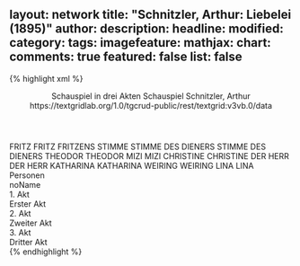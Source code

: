 layout: network
title: "Schnitzler, Arthur: Liebelei (1895)"
author:
description:
headline:
modified:
category:
tags:
imagefeature:
mathjax:
chart:
comments: true
featured: false
list: false
---
{% highlight xml %}
<?xml-model href="https://raw.githubusercontent.com/DLiNa/project/master/rules/lina.rnc"?><?xml-model href="https://raw.githubusercontent.com/DLiNa/project/master/rules/lina.sch"?>
<play xmlns="http://lina.digital">
  <header>
    <title>Liebelei</title>
  	<subtitle>Schauspiel in drei Akten</subtitle>
    <genretitle>Schauspiel</genretitle>
    <author>Schnitzler, Arthur</author>
    <date when="1894" type="written"/>
  	<date when="1895" type="premiere"/>
  	<date when="1896" type="print"/>
  	<source>https://textgridlab.org/1.0/tgcrud-public/rest/textgrid:v3vb.0/data</source>
  </header>
  <personae>
    <character>
      <name>FRITZ</name>
      <alias xml:id="fritz">
        <name>FRITZ</name>
      </alias>
    	<alias xml:id="fritzens_stimme" type="voiceOf">
    		<name>FRITZENS STIMME</name>
    	</alias>
    </character>
    <character>
      <name>STIMME DES DIENERS</name>
      <alias xml:id="stimme_des_dieners">
        <name>STIMME DES DIENERS</name>
      </alias>
    </character>
    <character>
      <name>THEODOR</name>
      <alias xml:id="theodor">
        <name>THEODOR</name>
      </alias>
    </character>
    <character>
      <name>MIZI</name>
      <alias xml:id="mizi">
        <name>MIZI</name>
      </alias>
    </character>
    <character>
      <name>CHRISTINE</name>
      <alias xml:id="christine">
        <name>CHRISTINE</name>
      </alias>
    </character>
    <character>
      <name>DER HERR</name>
      <alias xml:id="der_herr">
        <name>DER HERR</name>
      </alias>
    </character>
    <character>
      <name>KATHARINA</name>
      <alias xml:id="katharina">
        <name>KATHARINA</name>
      </alias>
    </character>
    <character>
      <name>WEIRING</name>
      <alias xml:id="weiring">
        <name>WEIRING</name>
      </alias>
    </character>
    <character>
      <name>LINA</name>
      <alias xml:id="lina">
        <name>LINA</name>
      </alias>
    </character>
  </personae>
  <text>
    <div>
      <head>Personen</head>
      <div>
        <head>noName</head>
      </div>
    </div>
    <div>
      <head>1. Akt</head>
      <div>
        <head>Erster Akt</head>
        <sp who="#fritz">
          <amount n="212" unit="speech_acts"/>
          <amount n="2216" unit="words"/>
          <amount n="153" unit="lines"/>
          <amount n="12069" unit="chars"/>
        </sp>
        <sp who="#stimme_des_dieners">
          <amount n="1" unit="speech_acts"/>
          <amount n="4" unit="words"/>
          <amount n="1" unit="lines"/>
          <amount n="20" unit="chars"/>
        </sp>
        <sp who="#theodor">
          <amount n="162" unit="speech_acts"/>
          <amount n="2291" unit="words"/>
          <amount n="117" unit="lines"/>
          <amount n="12673" unit="chars"/>
        </sp>
        <sp who="#fritzens_stimme">
          <amount n="1" unit="speech_acts"/>
          <amount n="6" unit="words"/>
          <amount n="1" unit="lines"/>
          <amount n="22" unit="chars"/>
        </sp>
        <sp who="#mizi">
          <amount n="95" unit="speech_acts"/>
          <amount n="1118" unit="words"/>
          <amount n="72" unit="lines"/>
          <amount n="6043" unit="chars"/>
        </sp>
        <sp who="#christine">
          <amount n="73" unit="speech_acts"/>
          <amount n="609" unit="words"/>
          <amount n="65" unit="lines"/>
          <amount n="3086" unit="chars"/>
        </sp>
        <sp who="#theodor #mizi">
          <amount n="1" unit="speech_acts"/>
          <amount n="6" unit="words"/>
          <amount n="1" unit="lines"/>
          <amount n="23" unit="chars"/>
        </sp>
        <sp who="#theodor #christine">
          <amount n="1" unit="speech_acts"/>
          <amount n="6" unit="words"/>
          <amount n="1" unit="lines"/>
          <amount n="27" unit="chars"/>
        </sp>
        <sp who="#der_herr">
          <amount n="14" unit="speech_acts"/>
          <amount n="149" unit="words"/>
          <amount n="11" unit="lines"/>
          <amount n="833" unit="chars"/>
        </sp>
      </div>
    </div>
    <div>
      <head>2. Akt</head>
      <div>
        <head>Zweiter Akt</head>
        <sp who="#katharina">
          <amount n="53" unit="speech_acts"/>
          <amount n="1025" unit="words"/>
          <amount n="32" unit="lines"/>
          <amount n="5433" unit="chars"/>
        </sp>
        <sp who="#christine">
          <amount n="95" unit="speech_acts"/>
          <amount n="966" unit="words"/>
          <amount n="83" unit="lines"/>
          <amount n="4867" unit="chars"/>
        </sp>
        <sp who="#weiring">
          <amount n="40" unit="speech_acts"/>
          <amount n="817" unit="words"/>
          <amount n="24" unit="lines"/>
          <amount n="4228" unit="chars"/>
        </sp>
        <sp who="#mizi">
          <amount n="25" unit="speech_acts"/>
          <amount n="606" unit="words"/>
          <amount n="11" unit="lines"/>
          <amount n="3220" unit="chars"/>
        </sp>
        <sp who="#fritz">
          <amount n="61" unit="speech_acts"/>
          <amount n="922" unit="words"/>
          <amount n="47" unit="lines"/>
          <amount n="4891" unit="chars"/>
        </sp>
        <sp who="#christine">
          <amount n="1" unit="speech_acts"/>
          <amount n="4" unit="words"/>
          <amount n="1" unit="lines"/>
          <amount n="27" unit="chars"/>
        </sp>
        <sp who="#theodor">
          <amount n="17" unit="speech_acts"/>
          <amount n="253" unit="words"/>
          <amount n="13" unit="lines"/>
          <amount n="1374" unit="chars"/>
        </sp>
      </div>
    </div>
    <div>
      <head>3. Akt</head>
      <div>
        <head>Dritter Akt</head>
        <sp who="#lina">
          <amount n="7" unit="speech_acts"/>
          <amount n="58" unit="words"/>
          <amount n="6" unit="lines"/>
          <amount n="305" unit="chars"/>
        </sp>
        <sp who="#christine">
          <amount n="81" unit="speech_acts"/>
          <amount n="1364" unit="words"/>
          <amount n="54" unit="lines"/>
          <amount n="7114" unit="chars"/>
        </sp>
        <sp who="#mizi">
          <amount n="33" unit="speech_acts"/>
          <amount n="330" unit="words"/>
          <amount n="25" unit="lines"/>
          <amount n="1713" unit="chars"/>
        </sp>
        <sp who="#weiring">
          <amount n="26" unit="speech_acts"/>
          <amount n="780" unit="words"/>
          <amount n="13" unit="lines"/>
          <amount n="3992" unit="chars"/>
        </sp>
        <sp who="#theodor">
          <amount n="25" unit="speech_acts"/>
          <amount n="177" unit="words"/>
          <amount n="18" unit="lines"/>
          <amount n="1015" unit="chars"/>
        </sp>
      </div>
    </div>
  </text>
</play>
{% endhighlight %}